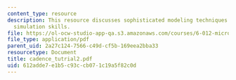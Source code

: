 ```yaml
---
content_type: resource
description: This resource discusses sophisticated modeling techniques and more powerful
  simulation skills.
file: https://ol-ocw-studio-app-qa.s3.amazonaws.com/courses/6-012-microelectronic-devices-and-circuits-fall-2005/612adde7e1b5c93ccb071c19a5f82c0d_cadence_tutrial2.pdf
file_type: application/pdf
parent_uid: 2a27c124-7566-c49d-cf5b-169eea2bba33
resourcetype: Document
title: cadence_tutrial2.pdf
uid: 612adde7-e1b5-c93c-cb07-1c19a5f82c0d
---
```

